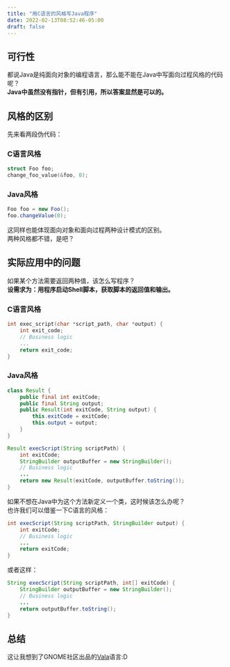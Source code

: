 ```yaml
---
title: "用C语言的风格写Java程序"
date: 2022-02-13T08:52:46-05:00
draft: false
---
```


## 可行性
都说Java是纯面向对象的编程语言，那么能不能在Java中写面向过程风格的代码呢？  
**Java中虽然没有指针，但有引用，所以答案显然是可以的。**
## 风格的区别
先来看两段伪代码：    
### C语言风格
```c
struct Foo foo;
change_foo_value(&foo, 0);
```
### Java风格
```java
Foo foo = new Foo();
foo.changeValue(0);
```
这同样也能体现面向对象和面向过程两种设计模式的区别。  
两种风格都不错，是吧？
## 实际应用中的问题
如果某个方法需要返回两种值，该怎么写程序？  
**设需求为：用程序启动Shell脚本，获取脚本的返回值和输出。**
### C语言风格
```c
int exec_script(char *script_path, char *output) {
	int exit_code;
	// Business logic
	...
	return exit_code;
}
```
### Java风格
```java
class Result {
	public final int exitCode;
	public final String output;
	public Result(int exitCode, String output) {
		this.exitCode = exitCode;
		this.output = output;
	}
}

Result execScript(String scriptPath) {
	int exitCode;
	StringBuilder outputBuffer = new StringBuilder();
	// Business logic
	...
	return new Result(exitCode, outputBuffer.toString());
}
```
如果不想在Java中为这个方法新定义一个类，这时候该怎么办呢？  
也许我们可以借鉴一下C语言的风格：
```java
int execScript(String scriptPath, StringBuilder output) {
	int exitCode;
	// Business logic
	...
	return exitCode;
}
```
或者这样：
```java
String execScript(String scriptPath, int[] exitCode) {
	StringBuilder outputBuffer = new StringBuilder();
	// Business logic
	...
	return outputBuffer.toString();
}
```

## 总结
这让我想到了GNOME社区出品的[Vala](https://wiki.gnome.org/Projects/Vala)语言:D